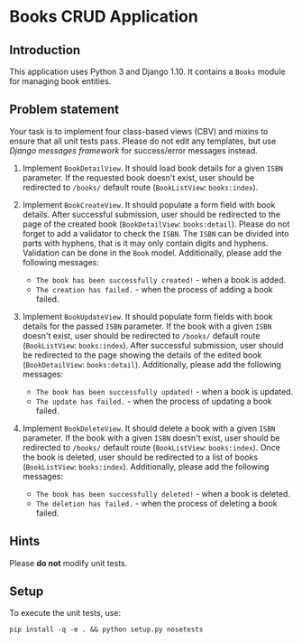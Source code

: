 
# Books CRUD Application

## Introduction

This application uses Python 3 and Django 1.10. It contains a `Books` module for managing book entities.

## Problem statement

Your task is to implement four class-based views (CBV) and mixins to ensure that all unit tests pass. Please do not edit any templates, but use *Django messages framework* for success/error messages instead.

1. Implement `BookDetailView`. It should load book details for a given `ISBN` parameter. If the requested book doesn't exist, user should be redirected to `/books/` default route (`BookListView`: `books:index`).

2. Implement `BookCreateView`. It should populate a form field with book details. After successful submission, user should be redirected to the page of the created book (`BookDetailView`: `books:detail`). Please do not forget to add a validator to check the `ISBN`. The `ISBN` can be divided into parts with hyphens, that is it may only contain digits and hyphens. Validation can be done in the `Book` model. Additionally, please add the following messages:
   * `The book has been successfully created!` - when a book is added.
   * `The creation has failed.` - when the process of adding a book failed.

3. Implement `BookUpdateView`. It should populate form fields with book details for the passed `ISBN` parameter. If the book with a given `ISBN` doesn't exist, user should be redirected to `/books/` default route (`BookListView`: `books:index`). After successful submission, user should be redirected to the page showing the details of the edited book (`BookDetailView`: `books:detail`). Additionally, please add the following messages:
   * `The book has been successfully updated!` - when a book is updated.
   * `The update has failed.` - when the process of updating a book failed.

4. Implement `BookDeleteView`. It should delete a book with a given `ISBN` parameter. If the book with a given `ISBN` doesn't exist, user should be redirected to `/books/` default route (`BookListView`: `books:index`).  Once the book is deleted, user should be redirected to a list of books (`BookListView`: `books:index`). Additionally, please add the following messages:
   * `The book has been successfully deleted!` - when a book is deleted.
   * `The deletion has failed.` - when the process of deleting a book failed.

## Hints

Please **do not** modify unit tests.

## Setup

To execute the unit tests, use:

```
pip install -q -e . && python setup.py nosetests
```
